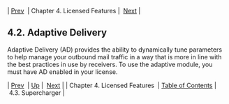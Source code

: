 | [Prev](licensed_features)  | Chapter 4. Licensed Features |  [Next](licensed_features.supercharger) |

## 4.2. Adaptive Delivery

Adaptive Delivery (AD) provides the ability to dynamically tune parameters to help manage your outbound mail traffic in a way that is more in line with the best practices in use by receivers. To use the adaptive module, you must have AD enabled in your license.

| [Prev](licensed_features)  | [Up](licensed_features) |  [Next](licensed_features.supercharger) |
| Chapter 4. Licensed Features  | [Table of Contents](index) |  4.3. Supercharger |

